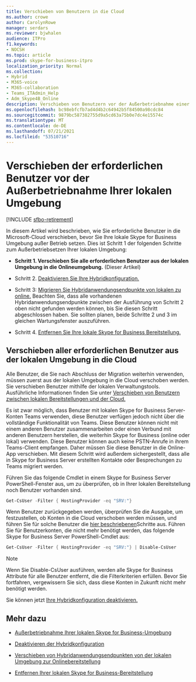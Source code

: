 ```yaml
---
title: Verschieben von Benutzern in die Cloud
ms.author: crowe
author: CarolynRowe
manager: serdars
ms.reviewer: bjwhalen
audience: ITPro
f1.keywords:
- NOCSH
ms.topic: article
ms.prod: skype-for-business-itpro
localization_priority: Normal
ms.collection:
- Hybrid
- M365-voice
- M365-collaboration
- Teams_ITAdmin_Help
- Adm_Skype4B_Online
description: Verschieben von Benutzern vor der Außerbetriebnahme einer Skype for Business lokalen Umgebung.
ms.openlocfilehash: bc98ebfcfb7ad4d4b2c64942b5f84500a98cdc84
ms.sourcegitcommit: 9879bc587382755d9a5cd63a75b0e7dc4e15574c
ms.translationtype: MT
ms.contentlocale: de-DE
ms.lasthandoff: 07/21/2021
ms.locfileid: "53510716"
---
```

# <a name="move-required-users-before-decommissioning-your-on-premises-environment"></a>Verschieben der erforderlichen Benutzer vor der Außerbetriebnahme Ihrer lokalen Umgebung

[!INCLUDE [sfbo-retirement](../../Hub/includes/sfbo-retirement.md)]

In diesem Artikel wird beschrieben, wie Sie erforderliche Benutzer in die Microsoft-Cloud verschieben, bevor Sie Ihre lokale Skype for Business Umgebung außer Betrieb setzen. Dies ist Schritt 1 der folgenden Schritte zum Außerbetriebsetzen Ihrer lokalen Umgebung:

- **Schritt 1. Verschieben Sie alle erforderlichen Benutzer aus der lokalen Umgebung in die Onlineumgebung.** (Dieser Artikel)

- Schritt 2. [Deaktivieren Sie Ihre Hybridkonfiguration.](cloud-consolidation-disabling-hybrid.md)

- Schritt 3: [Migrieren Sie Hybridanwendungsendpunkte von lokalen zu online.](decommission-move-on-prem-endpoints.md) Beachten Sie, dass alle vorhandenen Hybridanwendungsendpunkte zwischen der Ausführung von Schritt 2 oben nicht gefunden werden können, bis Sie diesen Schritt abgeschlossen haben. Sie sollten planen, beide Schritte 2 und 3 im gleichen Wartungsfenster auszuführen.

- Schritt 4. [Entfernen Sie Ihre lokale Skype for Business Bereitstellung.](decommission-remove-on-prem.md)


## <a name="move-all-required-users-from-on-premises-to-the-cloud"></a>Verschieben aller erforderlichen Benutzer aus der lokalen Umgebung in die Cloud

Alle Benutzer, die Sie nach Abschluss der Migration weiterhin verwenden, müssen zuerst aus der lokalen Umgebung in die Cloud verschoben werden. Sie verschieben Benutzer mithilfe der lokalen Verwaltungstools. Ausführliche Informationen finden Sie unter [Verschieben von Benutzern zwischen lokalen Bereitstellungen und der Cloud.](move-users-between-on-premises-and-cloud.md)

Es ist zwar möglich, dass Benutzer mit lokalen Skype for Business Server-Konten Teams verwenden, diese Benutzer verfügen jedoch nicht über die vollständige Funktionalität von Teams. Diese Benutzer können nicht mit einem anderen Benutzer zusammenarbeiten oder einen Verbund mit anderen Benutzern herstellen, die weiterhin Skype for Business (online oder lokal) verwenden. Diese Benutzer können auch keine PSTN-Anrufe in ihrem Teams-Client empfangen. Daher müssen Sie diese Benutzer in die Online-App verschieben. Mit diesem Schritt wird außerdem sichergestellt, dass alle in Skype for Business Server erstellten Kontakte oder Besprechungen zu Teams migriert werden.

Führen Sie das folgende Cmdlet in einem Skype for Business Server PowerShell-Fenster aus, um zu überprüfen, ob in Ihrer lokalen Bereitstellung noch Benutzer vorhanden sind.

```PowerShell
Get-CsUser -Filter { HostingProvider -eq "SRV:"}
```

Wenn Benutzer zurückgegeben werden, überprüfen Sie die Ausgabe, um festzustellen, ob Konten in die Cloud verschoben werden müssen, und führen Sie für solche Benutzer die [hier beschriebenen](move-users-between-on-premises-and-cloud.md)Schritte aus. Führen Sie für Benutzerkonten, die nicht mehr benötigt werden, das folgende Skype for Business Server PowerShell-Cmdlet aus:

```PowerShell
Get-CsUser -Filter { HostingProvider -eq "SRV:"} | Disable-CsUser
```

> [!NOTE]
> Wenn Sie Disable-CsUser ausführen, werden alle Skype for Business Attribute für alle Benutzer entfernt, die die Filterkriterien erfüllen. Bevor Sie fortfahren, vergewissern Sie sich, dass diese Konten in Zukunft nicht mehr benötigt werden.


Sie können jetzt [Ihre Hybridkonfiguration deaktivieren.](cloud-consolidation-disabling-hybrid.md)

## <a name="see-also"></a>Mehr dazu

- [Außerbetriebnahme Ihrer lokalen Skype for Business-Umgebung](decommission-on-prem-overview.md)

- [Deaktivieren der Hybridkonfiguration](cloud-consolidation-disabling-hybrid.md)

- [Verschieben von Hybridanwendungsendpunkten von der lokalen Umgebung zur Onlinebereitstellung](decommission-move-on-prem-endpoints.md)

- [Entfernen Ihrer lokalen Skype for Business-Bereitstellung](decommission-remove-on-prem.md)




